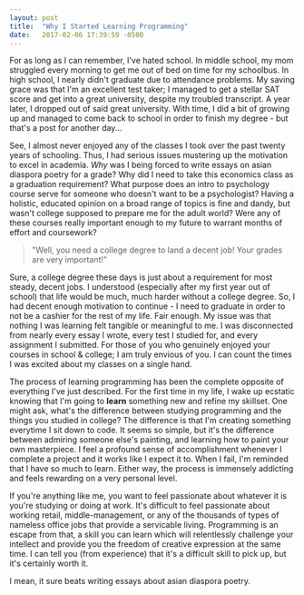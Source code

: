 ```yaml
---
layout: post
title:  "Why I Started Learning Programming"
date:   2017-02-06 17:39:59 -0500
---
```



For as long as I can remember, I've hated school.  In middle school, my mom struggled every morning to get me out of bed on time for my schoolbus. In high school, I nearly didn't graduate due to attendance problems. My saving grace was that I'm an excellent test taker; I managed to get a stellar SAT score and get into a great university, despite my troubled transcript. A year later, I dropped out of said great university. With time, I did a bit of growing up and managed to come back to school in order to finish my degree - but that's a post for another day...
		
See, I almost never enjoyed any of the classes I took over the past twenty years of schooling. Thus, I had serious issues mustering up the motivation to excel in academia. *Why* was I being forced to write essays on asian diaspora poetry for a grade? Why did I need to take this economics class as a graduation requirement? What purpose does an intro to psychology course serve for someone who doesn't want to be a psychologist? Having a holistic, educated opinion on a broad range of topics is fine and dandy, but wasn't college supposed to prepare me for the adult world? Were any of these courses really important enough to my future to warrant months of effort and coursework?
		 
>  "Well, you need a college degree to land a decent job! Your grades are very important!"
		 
Sure, a college degree these days is just about a requirement for most steady, decent jobs. I understood (especially after my first year out of school) that life would be much, much harder without a college degree. So, I had decent enough motivation to continue - I need to graduate in order to not be a cashier for the rest of my life. Fair enough. My issue was that nothing I was learning felt tangible or meaningful to me. I was disconnected from nearly every essay I wrote, every test I studied for, and every assignment I submitted. For those of you who genuinely enjoyed your courses in school & college; I am truly envious of you. I can count the times I was excited about my classes on a single hand.

The process of learning programming has been the complete opposite of everything I've just described. For the first time in my life, I wake up ecstatic knowing that I'm going to **learn** something new and refine my skillset. One might ask, what's the difference between studying programming and the things you studied in college? The difference is that I'm creating something everytime I sit down to code. It seems so simple, but it's the difference between admiring someone else's painting, and learning how to paint your own masterpiece. I feel a profound sense of accomplishment whenever I complete a project and it works like I expect it to. When I fail, I'm reminded that I have so much to learn. Either way, the process is immensely addicting and feels rewarding on a very personal level.

If you're anything like me, you want to feel passionate about whatever it is you're studying or doing at work. It's difficult to feel passionate about working retail, middle-management, or any of the thousands of types of nameless office jobs that provide a servicable living. Programming is an escape from that, a skill you can learn which will relentlessly challenge your intellect and provide you the freedom of creative expression at the same time. I can tell you (from experience) that it's a difficult skill to pick up, but it's certainly worth it.

I mean, it sure beats writing essays about asian diaspora poetry.



